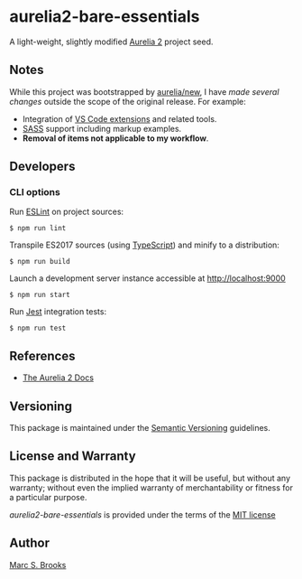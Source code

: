 # aurelia2-bare-essentials

A light-weight, slightly modified [Aurelia 2](https://aurelia.io) project seed.

## Notes

While this project was bootstrapped by [aurelia/new](https://github.com/aurelia/new), I have _made several changes_ outside the scope of the original release.  For example:

- Integration of [VS Code extensions](https://marketplace.visualstudio.com/VSCode) and related tools.
- [SASS](https://sass-lang.com) support including markup examples.
- **Removal of items not applicable to my workflow**.

## Developers

### CLI options

Run [ESLint](https://eslint.org) on project sources:

    $ npm run lint

Transpile ES2017 sources (using [TypeScript](https://www.typescriptlang.org/docs/handbook/compiler-options.html)) and minify to a distribution:

    $ npm run build

Launch a development server instance accessible at [http://localhost:9000](http://localhost:9000)

    $ npm run start

Run [Jest](https://jestjs.io) integration tests:

    $ npm run test

## References

- [The Aurelia 2 Docs](https://docs.aurelia.io)

## Versioning

This package is maintained under the [Semantic Versioning](https://semver.org) guidelines.

## License and Warranty

This package is distributed in the hope that it will be useful, but without any warranty; without even the implied warranty of merchantability or fitness for a particular purpose.

_aurelia2-bare-essentials_ is provided under the terms of the [MIT license](http://www.opensource.org/licenses/mit-license.php)

## Author

[Marc S. Brooks](https://github.com/nuxy)
